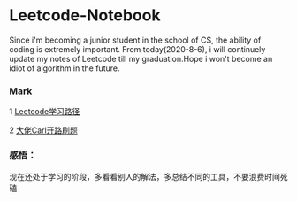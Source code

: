 # Leetcode-Notebook
Since i'm becoming a junior student in the school of CS, the ability of coding is extremely important. From today(2020-8-6), i will continuely update my notes of Leetcode till my graduation.Hope i won't become an idiot of algorithm in the future.

### Mark 

1 [Leetcode学习路径](https://leetcode-cn.com/circle/article/48kq9d/)

2 [大佬Carl开路刷题](https://github.com/youngyangyang04/leetcode-master)

### 感悟：
现在还处于学习的阶段，多看看别人的解法，多总结不同的工具，不要浪费时间死磕

